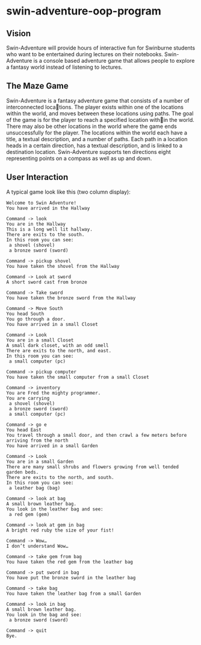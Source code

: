 # swin-adventure-oop-program

## Vision

Swin-Adventure will provide hours of interactive fun for Swinburne students who want to be entertained during lectures on their notebooks. Swin-Adventure is a console based adventure game that allows people to explore a fantasy world instead of listening to lectures.

## The Maze Game

Swin-Adventure is a fantasy adventure game that consists of a number of interconnected locations. The player exists within one of the locations within the world, and moves between these locations using paths. The goal of the game is for the player to reach a specified location within the world. There may also be other locations in the world where the game ends unsuccessfully for the player. The locations within the world each have a title, a textual description, and a number of paths. Each path in a location heads in a certain direction, has a textual description, and is linked to a destination location. Swin-Adventure supports ten directions eight representing points on a compass as well as up and down.

## User Interaction

A typical game look like this (two column display):

```
Welcome to Swin Adventure!
You have arrived in the Hallway

Command -> look
You are in the Hallway
This is a long well lit hallway.
There are exits to the south.
In this room you can see:
 a shovel (shovel)
 a bronze sword (sword)

Command -> pickup shovel
You have taken the shovel from the Hallway

Command -> Look at sword
A short sword cast from bronze

Command -> Take sword
You have taken the bronze sword from the Hallway

Command -> Move South
You head South
You go through a door.
You have arrived in a small Closet

Command -> Look
You are in a small Closet
A small dark closet, with an odd smell
There are exits to the north, and east.
In this room you can see:
 a small computer (pc)

Command -> pickup computer
You have taken the small computer from a small Closet

Command -> inventory
You are Fred the mighty programmer.
You are carrying
 a shovel (shovel)
 a bronze sword (sword)
 a small computer (pc)

Command -> go e
You head East
You travel through a small door, and then crawl a few meters before arriving from the north
You have arrived in a small Garden

Command -> Look
You are in a small Garden
There are many small shrubs and flowers growing from well tended garden beds.
There are exits to the north, and south.
In this room you can see:
 a leather bag (bag)

Command -> look at bag
A small brown leather bag.
You look in the leather bag and see:
 a red gem (gem)

Command -> look at gem in bag
A bright red ruby the size of your fist!

Command -> Wow…
I don’t understand Wow…

Command -> take gem from bag
You have taken the red gem from the leather bag

Command -> put sword in bag
You have put the bronze sword in the leather bag

Command -> take bag
You have taken the leather bag from a small Garden

Command -> look in bag
A small brown leather bag.
You look in the bag and see:
 a bronze sword (sword)

Command -> quit
Bye.
```
